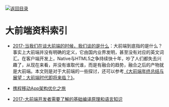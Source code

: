 [![返回目录](https://parg.co/UGo)](https://parg.co/b4z) 
 
 


 


 


 




# 大前端资料索引


- [2017-当我们在谈大前端的时候，我们谈的是什么](http://6me.us/5XC)：大前端到底指的是什么？事实上大前端并没有明确的定义，它由国内业界发明，甚至没有对应的英文词汇。在客户端开发上，Native与HTML5之争持续快十年，吵了人们都失去兴趣了，从现在来看，并没有谁取代谁，而是有融合的趋势，融合之后的产物就是大前端。本文则是对于大前端的一些探讨，还可以参考[《大前端年终总结与展望：大前端时代即将来临？》](http://6me.us/IT58a)。


- [携程移动App架构优化之旅](http://www.tuicool.com/articles/EnYzeib)


- [2017-大前端开发者需要了解的基础编译原理和语言知识](https://parg.co/bI9)
